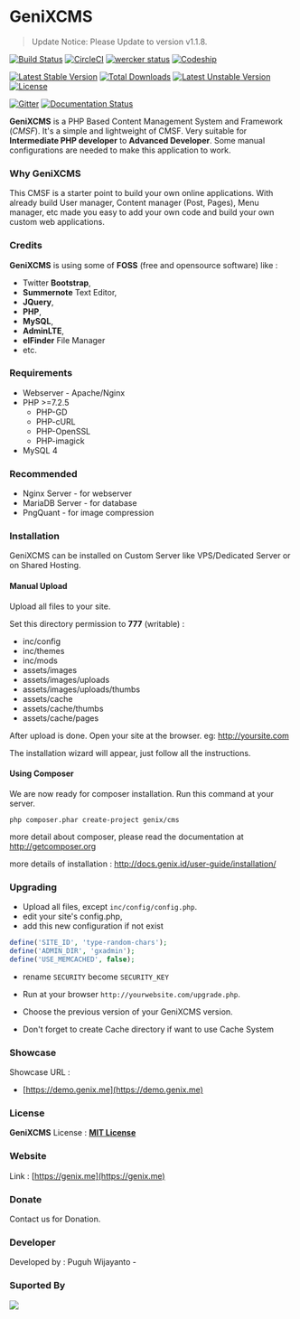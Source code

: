 # GeniXCMS
> Update Notice: Please Update to version v1.1.8.

[![Build Status](https://travis-ci.org/semplon/GeniXCMS.svg?branch=master)](https://travis-ci.org/semplon/GeniXCMS)
[![CircleCI](https://circleci.com/gh/semplon/GeniXCMS.svg?style=shield&circle-token=c2ef105b7d61e90dadd066ad0e25e3f53d97c6c1)](https://circleci.com/gh/semplon/GeniXCMS)
[![wercker status](https://app.wercker.com/status/69ad23cfc66fab2f4155d69bf4d47d0d/s "wercker status")](https://app.wercker.com/project/bykey/69ad23cfc66fab2f4155d69bf4d47d0d)
[![Codeship](https://codeship.com/projects/64d60110-3e1c-0133-6054-5a0949beaeb8/status?branch=master)](https://codeship.com/projects/102695)

[![Latest Stable Version](https://poser.pugx.org/genix/cms/v/stable)](https://packagist.org/packages/genix/cms) [![Total Downloads](https://poser.pugx.org/genix/cms/downloads)](https://packagist.org/packages/genix/cms) [![Latest Unstable Version](https://poser.pugx.org/genix/cms/v/unstable)](https://packagist.org/packages/genix/cms) [![License](https://poser.pugx.org/genix/cms/license)](https://packagist.org/packages/genix/cms)

[![Gitter](https://badges.gitter.im/Join%20Chat.svg)](https://gitter.im/semplon/GeniXCMS?utm_source=badge&utm_medium=badge&utm_campaign=pr-badge&utm_content=badge)
[![Documentation Status](https://readthedocs.org/projects/genixcms/badge/?version=latest)](http://genixcms.readthedocs.org/en/latest/?badge=latest)


**GeniXCMS** is a PHP Based Content Management System and Framework (*CMSF*). It's a simple and lightweight of CMSF. Very suitable for **Intermediate PHP developer** to **Advanced Developer**. Some manual configurations are needed to make this application to work.

### Why GeniXCMS

This CMSF is a starter point to build your own online applications. With already build User manager, Content manager (Post, Pages), Menu manager, etc made you easy to add your own code and build your own custom web applications.

### Credits

**GeniXCMS** is using some of **FOSS** (free and opensource software) like :
- Twitter **Bootstrap**,
- **Summernote** Text Editor,
- **JQuery**,
- **PHP**,
- **MySQL**,
- **AdminLTE**,
- **elFinder** File Manager
- etc.

### Requirements

* Webserver - Apache/Nginx
* PHP >=7.2.5 
    - PHP-GD
    - PHP-cURL
    - PHP-OpenSSL
    - PHP-imagick
* MySQL 4

### Recommended

* Nginx Server - for webserver
* MariaDB Server - for database
* PngQuant - for image compression

### Installation

GeniXCMS can be installed on Custom Server like VPS/Dedicated Server or on Shared Hosting.


#### Manual Upload

Upload all files to your site.

Set this directory permission to **777** (writable) :

- inc/config
- inc/themes
- inc/mods
- assets/images
- assets/images/uploads
- assets/images/uploads/thumbs
- assets/cache
- assets/cache/thumbs
- assets/cache/pages


After upload is done. Open your site at the browser. eg: http://yoursite.com

The installation wizard will appear, just follow all the instructions.


#### Using Composer

We are now ready for composer installation. Run this command at your server.

`php composer.phar create-project genix/cms`

more detail about composer, please read the documentation at http://getcomposer.org

more details of installation :
http://docs.genix.id/user-guide/installation/


### Upgrading

- Upload all files, except `inc/config/config.php`.
- edit your site's config.php, 
- add this new configuration if not exist
```php
define('SITE_ID', 'type-random-chars');
define('ADMIN_DIR', 'gxadmin');
define('USE_MEMCACHED', false);
```

- rename `SECURITY` become `SECURITY_KEY`
- Run at your browser `http://yourwebsite.com/upgrade.php`.
- Choose the previous version of your GeniXCMS version.

- Don't forget to create Cache directory if want to use Cache System


### Showcase

Showcase URL :
- [https://demo.genix.me](https://demo.genix.me)


### License

**GeniXCMS** License : [**MIT License**](LICENSE)


### Website

Link : [https://genix.me](https://genix.me)


### Donate

Contact us for Donation. 


### Developer

Developed by : Puguh Wijayanto - [](https://github.com/semplon)

### Suported By 

[![](https://i.imgur.com/1lDiVET.png)](https://fosshost.org)

